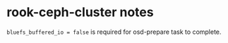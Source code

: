 # rook-ceph-cluster notes

``bluefs_buffered_io = false`` is required for osd-prepare task to complete.

